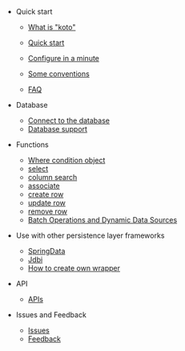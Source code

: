 - Quick start

  - <a href="/#/">What is "koto"</a>

  - [Quick start](quick-start.md)
  - [Configure in a minute](koto-config.md)
  - [Some conventions](conventions.md)
  - [FAQ](faq.md)

- Database

  - [Connect to the database](db_connection.md)
  - [Database support](db_support.md)

- Functions

  - [Where condition object](where.md)
  - [select](select.md)
  - [column search](column_search.md)
  - [associate](associate.md)
  - [create row](create.md)
  - [update row](update.md)
  - [remove row](remove.md)
  - [Batch Operations and Dynamic Data Sources](batch_and_dynamic.md)

- Use with other persistence layer frameworks

  - [SpringData](spring_wrapper.md)
  - [Jdbi](jdbi_wrapper.md)
  - [How to create own wrapper](user_wrapper.md)

- API

  - [APIs](https://api.koto.fun)

- Issues and Feedback

  - [Issues](issue.md)
  - [Feedback](feedback.md)
